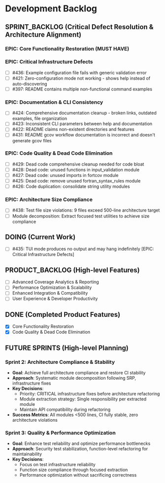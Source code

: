 # Development Backlog

## SPRINT_BACKLOG (Critical Defect Resolution & Architecture Alignment)

### EPIC: Core Functionality Restoration (MUST HAVE)

### EPIC: Critical Infrastructure Defects
- [ ] #436: Example configuration file fails with generic validation error
- [ ] #421: Zero-configuration mode not working - shows help instead of auto-discovering
- [ ] #397: README contains multiple non-functional command examples

### EPIC: Documentation & CLI Consistency  
- [ ] #424: Comprehensive documentation cleanup - broken links, outdated examples, file organization
- [ ] #423: Inconsistent CLI parameters between help and documentation
- [ ] #422: README claims non-existent directories and features
- [ ] #431: README gcov workflow documentation is incorrect and doesn't generate gcov files

### EPIC: Code Quality & Dead Code Elimination
- [ ] #429: Dead code comprehensive cleanup needed for code bloat
- [ ] #428: Dead code: unused functions in input_validation module
- [ ] #427: Dead code: unused imports in fortcov module
- [ ] #425: Dead code: remove unused fortran_syntax_rules module
- [ ] #426: Code duplication: consolidate string utility modules

### EPIC: Architecture Size Compliance
- [ ] #438: Test file size violations: 9 files exceed 500-line architecture target
- [ ] Module decomposition: Extract focused test utilities to achieve size compliance

## DOING (Current Work)
- [ ] #435: TUI mode produces no output and may hang indefinitely [EPIC: Critical Infrastructure Defects]

## PRODUCT_BACKLOG (High-level Features)
- [ ] Advanced Coverage Analytics & Reporting
- [ ] Performance Optimization & Scalability  
- [ ] Enhanced Integration & Compatibility
- [ ] User Experience & Developer Productivity

## DONE (Completed Product Features)  
- [x] Core Functionality Restoration
- [x] Code Quality & Dead Code Elimination

## FUTURE SPRINTS (High-level Planning)

### Sprint 2: Architecture Compliance & Stability
- **Goal**: Achieve full architecture compliance and restore CI stability
- **Approach**: Systematic module decomposition following SRP, infrastructure fixes
- **Key Decisions**: 
  - Priority: CRITICAL infrastructure fixes before architecture refactoring
  - Module extraction strategy: Single responsibility per extracted module
  - Maintain API compatibility during refactoring
- **Success Metrics**: All modules <500 lines, CI fully stable, zero architecture violations

### Sprint 3: Quality & Performance Optimization  
- **Goal**: Enhance test reliability and optimize performance bottlenecks
- **Approach**: Security test stabilization, function-level refactoring for maintainability
- **Key Decisions**:
  - Focus on test infrastructure reliability
  - Function size compliance through focused extraction
  - Performance optimization without sacrificing correctness